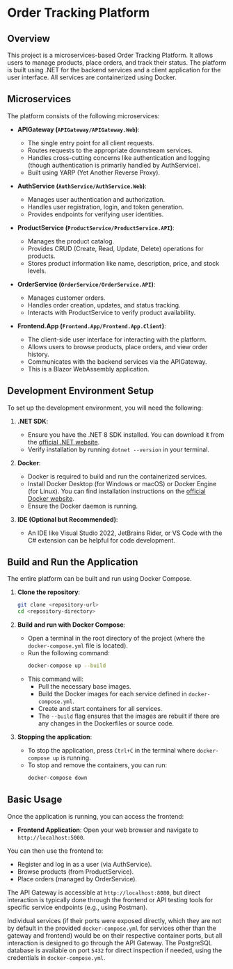 # Order Tracking Platform

## Overview

This project is a microservices-based Order Tracking Platform. It allows users to manage products, place orders, and track their status. The platform is built using .NET for the backend services and a client application for the user interface. All services are containerized using Docker.

## Microservices

The platform consists of the following microservices:

*   **APIGateway (`APIGateway/APIGateway.Web`)**:
    *   The single entry point for all client requests.
    *   Routes requests to the appropriate downstream services.
    *   Handles cross-cutting concerns like authentication and logging (though authentication is primarily handled by AuthService).
    *   Built using YARP (Yet Another Reverse Proxy).

*   **AuthService (`AuthService/AuthService.Web`)**:
    *   Manages user authentication and authorization.
    *   Handles user registration, login, and token generation.
    *   Provides endpoints for verifying user identities.

*   **ProductService (`ProductService/ProductService.API`)**:
    *   Manages the product catalog.
    *   Provides CRUD (Create, Read, Update, Delete) operations for products.
    *   Stores product information like name, description, price, and stock levels.

*   **OrderService (`OrderService/OrderService.API`)**:
    *   Manages customer orders.
    *   Handles order creation, updates, and status tracking.
    *   Interacts with ProductService to verify product availability.

*   **Frontend.App (`Frontend.App/Frontend.App.Client`)**:
    *   The client-side user interface for interacting with the platform.
    *   Allows users to browse products, place orders, and view order history.
    *   Communicates with the backend services via the APIGateway.
    *   This is a Blazor WebAssembly application.

## Development Environment Setup

To set up the development environment, you will need the following:

1.  **.NET SDK**:
    *   Ensure you have the .NET 8 SDK installed. You can download it from the [official .NET website](https://dotnet.microsoft.com/download/dotnet/8.0).
    *   Verify installation by running `dotnet --version` in your terminal.

2.  **Docker**:
    *   Docker is required to build and run the containerized services.
    *   Install Docker Desktop (for Windows or macOS) or Docker Engine (for Linux). You can find installation instructions on the [official Docker website](https://www.docker.com/get-started).
    *   Ensure the Docker daemon is running.

3.  **IDE (Optional but Recommended)**:
    *   An IDE like Visual Studio 2022, JetBrains Rider, or VS Code with the C# extension can be helpful for code development.

## Build and Run the Application

The entire platform can be built and run using Docker Compose.

1.  **Clone the repository**:
    ```bash
    git clone <repository-url>
    cd <repository-directory>
    ```

2.  **Build and run with Docker Compose**:
    *   Open a terminal in the root directory of the project (where the `docker-compose.yml` file is located).
    *   Run the following command:
        ```bash
        docker-compose up --build
        ```
    *   This command will:
        *   Pull the necessary base images.
        *   Build the Docker images for each service defined in `docker-compose.yml`.
        *   Create and start containers for all services.
        *   The `--build` flag ensures that the images are rebuilt if there are any changes in the Dockerfiles or source code.

3.  **Stopping the application**:
    *   To stop the application, press `Ctrl+C` in the terminal where `docker-compose up` is running.
    *   To stop and remove the containers, you can run:
        ```bash
        docker-compose down
        ```

## Basic Usage

Once the application is running, you can access the frontend:

*   **Frontend Application**: Open your web browser and navigate to `http://localhost:5000`.

You can then use the frontend to:
*   Register and log in as a user (via AuthService).
*   Browse products (from ProductService).
*   Place orders (managed by OrderService).

The API Gateway is accessible at `http://localhost:8080`, but direct interaction is typically done through the frontend or API testing tools for specific service endpoints (e.g., using Postman).

Individual services (if their ports were exposed directly, which they are not by default in the provided `docker-compose.yml` for services other than the gateway and frontend) would be on their respective container ports, but all interaction is designed to go through the API Gateway.
The PostgreSQL database is available on port `5432` for direct inspection if needed, using the credentials in `docker-compose.yml`.